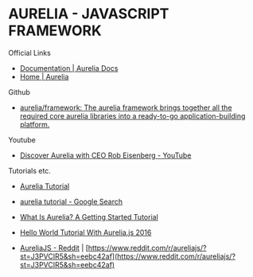 # AURELIA - JAVASCRIPT FRAMEWORK

Official Links
* [Documentation | Aurelia Docs](http://aurelia.io/hub.html#/doc/article/aurelia/framework/latest/quick-start/1)
* [Home | Aurelia](http://aurelia.io/)

Github

* [aurelia/framework: The aurelia framework brings together all the required core aurelia libraries into a ready-to-go application-building platform.](https://github.com/aurelia/framework)

Youtube

* [Discover Aurelia with CEO Rob Eisenberg - YouTube](https://www.youtube.com/watch?v=fi33aDFKvxE)


Tutorials etc.
* [Aurelia Tutorial](https://www.tutorialspoint.com/aurelia/index.htm)

* [aurelia tutorial - Google Search](https://www.google.com/search?q=aurelia+tutorial&rlz=1C5CHFA_enUS579US579&oq=aurelia+tut&aqs=chrome.0.0j69i57j0l4.2542j0j4&sourceid=chrome&ie=UTF-8)
* [What Is Aurelia? A Getting Started Tutorial](http://www.programwitherik.com/what-you-should-know-about-aurelia-javascript-client-framework/)
* [Hello World Tutorial With Aurelia.js 2016](http://www.programwitherik.com/hello-world-tutorial-aurelia-2016/)

* [AureliaJS - Reddit](https://www.reddit.com/r/aureliajs/?st=J3PVCIR5&sh=eebc42af) | [https://www.reddit.com/r/aureliajs/?st=J3PVCIR5&sh=eebc42af](https://www.reddit.com/r/aureliajs/?st=J3PVCIR5&sh=eebc42af)
